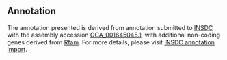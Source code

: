

Annotation
----------

The annotation presented is derived from annotation submitted to
[INSDC](http://www.insdc.org) with the assembly accession
[GCA\_001645045.1](http://www.ebi.ac.uk/ena/data/view/GCA_001645045.1),
with additional non-coding genes derived from
[Rfam](http://rfam.xfam.org/). For more details, please visit [INSDC
annotation
import](http://ensemblgenomes.org/info/data/insdc_annotation).
